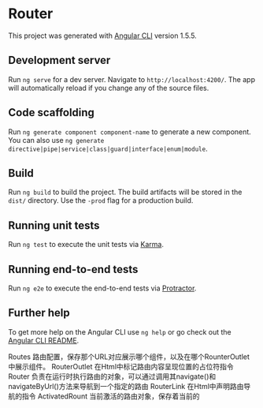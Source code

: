 # Router

This project was generated with [Angular CLI](https://github.com/angular/angular-cli) version 1.5.5.

## Development server

Run `ng serve` for a dev server. Navigate to `http://localhost:4200/`. The app will automatically reload if you change any of the source files.

## Code scaffolding

Run `ng generate component component-name` to generate a new component. You can also use `ng generate directive|pipe|service|class|guard|interface|enum|module`.

## Build

Run `ng build` to build the project. The build artifacts will be stored in the `dist/` directory. Use the `-prod` flag for a production build.

## Running unit tests

Run `ng test` to execute the unit tests via [Karma](https://karma-runner.github.io).

## Running end-to-end tests

Run `ng e2e` to execute the end-to-end tests via [Protractor](http://www.protractortest.org/).

## Further help

To get more help on the Angular CLI use `ng help` or go check out the [Angular CLI README](https://github.com/angular/angular-cli/blob/master/README.md).



Routes 路由配置，保存那个URL对应展示哪个组件，以及在哪个RounterOutlet中展示组件。
RouterOutlet 在Html中标记路由内容呈现位置的占位符指令
Router 负责在运行时执行路由的对象，可以通过调用其navigate()和navigateByUrl()方法来导航到一个指定的路由
RouterLink 在Html中声明路由导航的指令
ActivatedRount  当前激活的路由对象，保存着当前的
